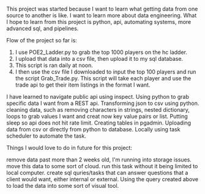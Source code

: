 This project was started because I want to learn what getting data from one source to another is like.
I want to learn more about data engineering.
What I hope to learn from this project is python, api, automating systems, more advanced sql, and pipelines.

Flow of the project so far is: 
1) I use POE2_Ladder.py to grab the top 1000 players on the hc ladder.
2) I upload that data into a csv file, then upload it to my sql database.
3) This script is ran daily at noon.
4) I then use the csv file I downloaded to input the top 100 players and run the script
Grab_Trade.py. This script will take each player and use the trade api to get their item listings
in the format I want.

I have learned to navigate public api using inspect.
Using python to grab specific data I want from a REST api.
Transforming json to csv using python.
cleaning data, such as removing characters in strings, nested dictionary, loops to grab values I want and creat now key value pairs or list.
Putting sleep so api does not hit rate limit.
Creating tables in pgadmin.
Uploading data from csv or directly from python to database.
Locally using task scheduler to automate the task.


Things I would love to do in future for this project:

remove data past more than 2 weeks old, I'm running into storage issues.
move this data to some sort of cloud.
run this task without it being limited to local computer.
create sql quries/tasks that can answer questions that a client would want, either internal or external.
Using the query created above to load the data into some sort of visual tool.

